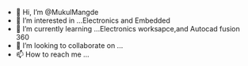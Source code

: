 - 👋 Hi, I’m @MukulMangde
- 👀 I’m interested in ...Electronics and Embedded 
- 🌱 I’m currently learning ...Electronics worksapce,and Autocad fusion 360
- 💞️ I’m looking to collaborate on ...
- 📫 How to reach me ...

<!---
MukulMangde/MukulMangde is a ✨ special ✨ repository because its `README.md` (this file) appears on your GitHub profile.
You can click the Preview link to take a look at your changes.
--->
